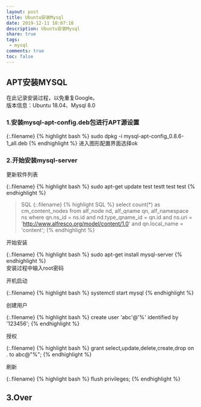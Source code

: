 ```yaml
---
layout: post
title: Ubuntu安装Mysql
date: 2019-12-11 10:07:18
description: Ubuntu安装Mysql
share: true
tags:
 - mysql
comments: true
toc: false
---
```


## APT安装MYSQL

在此记录安装过程，以免重复Google。  
版本信息：Ubuntu 18.04、Mysql 8.0

### 1.安装mysql-apt-config.deb包进行APT源设置

{:.filename}
{% highlight bash %}
sudo dpkg -i mysql-apt-config_0.8.6-1_all.deb
{% endhighlight %}
进入图形配置界面选择ok

### 2.开始安装mysql-server

更新软件列表

{:.filename}
{% highlight bash %}
sudo apt-get update
test
testt
test
test
{% endhighlight %}  

>SQL
{:.filename}
{% highlight SQL %}
select count(*) as cm_content_nodes
from alf_node nd, alf_qname qn, alf_namespace ns
where qn.ns_id = ns.id
  and nd.type_qname_id = qn.id
  and ns.uri = 'http://www.alfresco.org/model/content/1.0'
  and qn.local_name = 'content';
{% endhighlight %}

开始安装  

{:.filename}
{% highlight bash %}
sudo apt-get install mysql-server
{% endhighlight %}  
安装过程中输入root密码  

开机启动

{:.filename}
{% highlight bash %}
systemctl start mysql
{% endhighlight %}

创建用户  

{:.filename}
{% highlight bash %}
create user 'abc'@'%' identified by '123456';
{% endhighlight %}

授权  

{:.filename}
{% highlight bash %}
grant select,update,delete,create,drop on *.* to abc@"%";
{% endhighlight %}

刷新

{:.filename}
{% highlight bash %}
flush privileges;
{% endhighlight %}

## 3.Over
